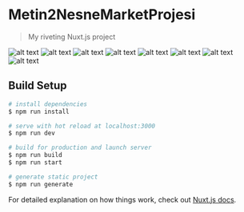 # Metin2NesneMarketProjesi

> My riveting Nuxt.js project




![alt text](https://i.imgur.com/YEtpzRD.gif)
![alt text](https://i.imgur.com/2KI8m7K.gif)
![alt text](https://i.imgur.com/Ol35h09.gif)
![alt text](https://i.imgur.com/L8NIAqm.gif)
![alt text](https://i.imgur.com/SbT3QX4.gif)
![alt text](https://i.imgur.com/JZPqoua.gif)
![alt text](https://i.imgur.com/x9F3Uwm.gif)
![alt text](https://i.imgur.com/ctFaKSl.gif)



## Build Setup

``` bash
# install dependencies
$ npm run install

# serve with hot reload at localhost:3000
$ npm run dev

# build for production and launch server
$ npm run build
$ npm run start

# generate static project
$ npm run generate
```

For detailed explanation on how things work, check out [Nuxt.js docs](https://nuxtjs.org).
